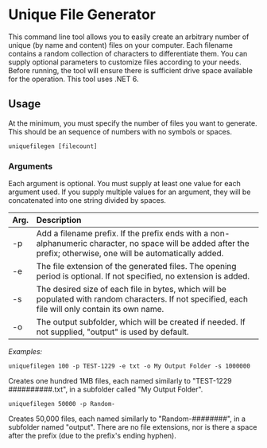 # Unique File Generator
This command line tool allows you to easily create an arbitrary number of unique (by name and content) files on your computer. Each filename contains a random collection of characters to differentiate them. You can supply optional parameters to customize files according to your needs. Before running, the tool will ensure there is sufficient drive space available for the operation. This tool uses .NET 6.

## Usage
At the minimum, you must specify the number of files you want to generate. This should be an sequence of numbers with no symbols or spaces.

```
uniquefilegen [filecount]
```

### Arguments
Each argument is optional. You must supply at least one value for each argument used. If you supply multiple values for an argument, they will be concatenated into one string divided by spaces.

Arg. | Description
---- | :----
-p | Add a filename prefix. If the prefix ends with a non-alphanumeric character, no space will be added after the prefix; otherwise, one will be automatically added.
-e | The file extension of the generated files. The opening period is optional. If not specified, no extension is added.
-s | The desired size of each file in bytes, which will be populated with random characters. If not specified, each file will only contain its own name.
-o | The output subfolder, which will be created if needed. If not supplied, "output" is used by default.

*Examples:*

```
uniquefilegen 100 -p TEST-1229 -e txt -o My Output Folder -s 1000000
```
Creates one hundred 1MB files, each named similarly to "TEST-1229 ##########.txt", in a subfolder called "My Output Folder".


```
uniquefilegen 50000 -p Random-
```
Creates 50,000 files, each named similarly to "Random-########", in a subfolder named "output". There are no file extensions, nor is there a space after the prefix (due to the prefix's ending hyphen).
